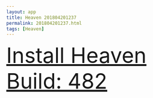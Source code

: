 ```yaml
---
layout: app
title: Heaven 201804201237
permalink: 201804201237.html
tags: [Heaven]
---
```

<div class="pure-g">
    <div class="pure-u-1-1" style="font-size: 4em">
        <a class="pure-button-primary" href="itms-services://?action=download-manifest&url=https%3A%2F%2Flitsungyisigono.github.io%2FTestScript%2Fmanifests%2F201804201237.plist"><i class="fa fa-download" aria-hidden="true"></i>Install Heaven Build: 482</a>
    </div>
</div>